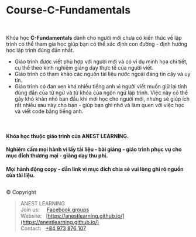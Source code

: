 # Course-C-Fundamentals

<br />

Khóa học **C-Fundamentals** dành cho người mới chưa có kiến thức về lập trình có thể tham gia học giúp bạn có thể xác định con đường - định hướng học lập trình đúng đắn nhất.

- Giáo trình được viết phù hợp với người mới và có ví dụ minh họa chi tiết, cụ thể theo kinh nghiệm giảng dạy thực tế của người viết.
- Giáo trình có tham khảo các nguồn tài liệu nước ngoài đáng tin cậy và uy tín.
- Giáo trình có đan xen khá nhiều tiếng anh vì người viết muốn giữ lại tính đúng đắn của từ ngữ và từ khóa của ngôn ngữ lập trình. Việc này có thể gây khó khăn nhỏ ban đầu khi mới học cho người mới, nhưng sẽ giúp ích rất nhiều sau này cho bạn - giúp bạn ghi nhớ và làm quen với việc học và viết code bằng tiếng anh.

<br />

#### Khóa học thuộc giáo trình của ANEST LEARNING.
#### Nghiêm cấm mọi hành vi lấy tài liệu - bài giảng - giáo trình phục vụ cho mục đích thương mại - giảng dạy thu phí. 
#### Mọi hành động copy - dẫn link vì mục đích chia sẻ vui lòng ghi rõ nguồn của tài liệu.


##  

© Copyright
> ANEST LEARNING  
> Join us: &nbsp;&nbsp;&nbsp; [Facebook groups](https://www.facebook.com/groups/anest.learning/)  
> Website: &nbsp; [https://anestlearning.github.io/](https://anestlearning.github.io/)  
> Contact: &nbsp; [+84 973 876 107](https://github.com/AnestLearning/Course-C-Fundamentals)

